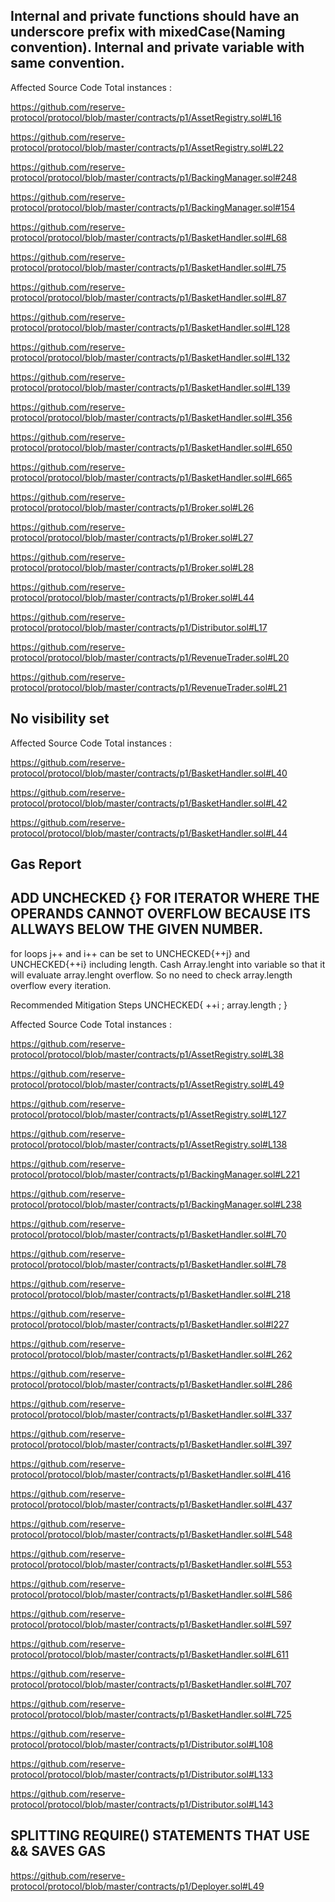 ## Internal and private functions should have an underscore prefix with mixedCase(Naming convention). Internal and private variable with same convention. 
Affected Source Code
Total instances : 

https://github.com/reserve-protocol/protocol/blob/master/contracts/p1/AssetRegistry.sol#L16

https://github.com/reserve-protocol/protocol/blob/master/contracts/p1/AssetRegistry.sol#L22

https://github.com/reserve-protocol/protocol/blob/master/contracts/p1/BackingManager.sol#248

https://github.com/reserve-protocol/protocol/blob/master/contracts/p1/BackingManager.sol#154

https://github.com/reserve-protocol/protocol/blob/master/contracts/p1/BasketHandler.sol#L68

https://github.com/reserve-protocol/protocol/blob/master/contracts/p1/BasketHandler.sol#L75

https://github.com/reserve-protocol/protocol/blob/master/contracts/p1/BasketHandler.sol#L87

https://github.com/reserve-protocol/protocol/blob/master/contracts/p1/BasketHandler.sol#L128

https://github.com/reserve-protocol/protocol/blob/master/contracts/p1/BasketHandler.sol#L132

https://github.com/reserve-protocol/protocol/blob/master/contracts/p1/BasketHandler.sol#L139

https://github.com/reserve-protocol/protocol/blob/master/contracts/p1/BasketHandler.sol#L356

https://github.com/reserve-protocol/protocol/blob/master/contracts/p1/BasketHandler.sol#L650

https://github.com/reserve-protocol/protocol/blob/master/contracts/p1/BasketHandler.sol#L665

https://github.com/reserve-protocol/protocol/blob/master/contracts/p1/Broker.sol#L26

https://github.com/reserve-protocol/protocol/blob/master/contracts/p1/Broker.sol#L27

https://github.com/reserve-protocol/protocol/blob/master/contracts/p1/Broker.sol#L28

https://github.com/reserve-protocol/protocol/blob/master/contracts/p1/Broker.sol#L44

https://github.com/reserve-protocol/protocol/blob/master/contracts/p1/Distributor.sol#L17

https://github.com/reserve-protocol/protocol/blob/master/contracts/p1/RevenueTrader.sol#L20

https://github.com/reserve-protocol/protocol/blob/master/contracts/p1/RevenueTrader.sol#L21


















## No visibility set
Affected Source Code
Total instances : 

https://github.com/reserve-protocol/protocol/blob/master/contracts/p1/BasketHandler.sol#L40

https://github.com/reserve-protocol/protocol/blob/master/contracts/p1/BasketHandler.sol#L42

https://github.com/reserve-protocol/protocol/blob/master/contracts/p1/BasketHandler.sol#L44


























## Gas Report

## ADD UNCHECKED {} FOR ITERATOR WHERE THE OPERANDS CANNOT OVERFLOW BECAUSE ITS ALLWAYS BELOW THE GIVEN NUMBER.

for loops j++ and i++ can be set to UNCHECKED{++j} and UNCHECKED{++i} including length.  Cash Array.lenght into variable so that it will evaluate array.lenght
overflow. So no need to check array.length overflow every iteration.    

Recommended Mitigation Steps 
    UNCHECKED{
    ++i ;
    array.length ;
    }


Affected Source Code
Total instances :

https://github.com/reserve-protocol/protocol/blob/master/contracts/p1/AssetRegistry.sol#L38

https://github.com/reserve-protocol/protocol/blob/master/contracts/p1/AssetRegistry.sol#L49

https://github.com/reserve-protocol/protocol/blob/master/contracts/p1/AssetRegistry.sol#L127

https://github.com/reserve-protocol/protocol/blob/master/contracts/p1/AssetRegistry.sol#L138

https://github.com/reserve-protocol/protocol/blob/master/contracts/p1/BackingManager.sol#L221

https://github.com/reserve-protocol/protocol/blob/master/contracts/p1/BackingManager.sol#L238

https://github.com/reserve-protocol/protocol/blob/master/contracts/p1/BasketHandler.sol#L70

https://github.com/reserve-protocol/protocol/blob/master/contracts/p1/BasketHandler.sol#L78

https://github.com/reserve-protocol/protocol/blob/master/contracts/p1/BasketHandler.sol#L218

https://github.com/reserve-protocol/protocol/blob/master/contracts/p1/BasketHandler.sol#l227

https://github.com/reserve-protocol/protocol/blob/master/contracts/p1/BasketHandler.sol#L262

https://github.com/reserve-protocol/protocol/blob/master/contracts/p1/BasketHandler.sol#L286

https://github.com/reserve-protocol/protocol/blob/master/contracts/p1/BasketHandler.sol#L337

https://github.com/reserve-protocol/protocol/blob/master/contracts/p1/BasketHandler.sol#L397

https://github.com/reserve-protocol/protocol/blob/master/contracts/p1/BasketHandler.sol#L416

https://github.com/reserve-protocol/protocol/blob/master/contracts/p1/BasketHandler.sol#L437

https://github.com/reserve-protocol/protocol/blob/master/contracts/p1/BasketHandler.sol#L548

https://github.com/reserve-protocol/protocol/blob/master/contracts/p1/BasketHandler.sol#L553

https://github.com/reserve-protocol/protocol/blob/master/contracts/p1/BasketHandler.sol#L586

https://github.com/reserve-protocol/protocol/blob/master/contracts/p1/BasketHandler.sol#L597

https://github.com/reserve-protocol/protocol/blob/master/contracts/p1/BasketHandler.sol#L611

https://github.com/reserve-protocol/protocol/blob/master/contracts/p1/BasketHandler.sol#L707

https://github.com/reserve-protocol/protocol/blob/master/contracts/p1/BasketHandler.sol#L725

https://github.com/reserve-protocol/protocol/blob/master/contracts/p1/Distributor.sol#L108

https://github.com/reserve-protocol/protocol/blob/master/contracts/p1/Distributor.sol#L133

https://github.com/reserve-protocol/protocol/blob/master/contracts/p1/Distributor.sol#L143



 ## SPLITTING REQUIRE() STATEMENTS THAT USE && SAVES GAS
 
 https://github.com/reserve-protocol/protocol/blob/master/contracts/p1/Deployer.sol#L49
 
 



















